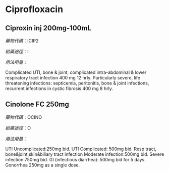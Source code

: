 # Ciprofloxacin

## Ciproxin inj 200mg-100mL

_藥物代碼_：ICIP2

_給藥途徑_：I

_用法用量_：

Complicated UTI, bone & joint, complicated intra-abdominal & lower respiratory tract infection 400 mg 12 hrly. Particularly severe, life threatening infections: septicemia, peritonitis, bone & joint infections, recurrent infections in cystic fibrosis 400 mg 8 hrly.

## Cinolone FC 250mg

_藥物代碼_：OCINO

_給藥途徑_：O

_用法用量_：

UTI Uncomplicated:250mg bid. UTI Complicated: 500mg bid. Resp tract, bone&joint,skin&biliary tract infection Moderate infection:500mg bid. Severe infection:750mg bid. GI \(infectious diarrhea\): 500mg bid for 5 days. Gonorrhea 250mg as a single dose.

